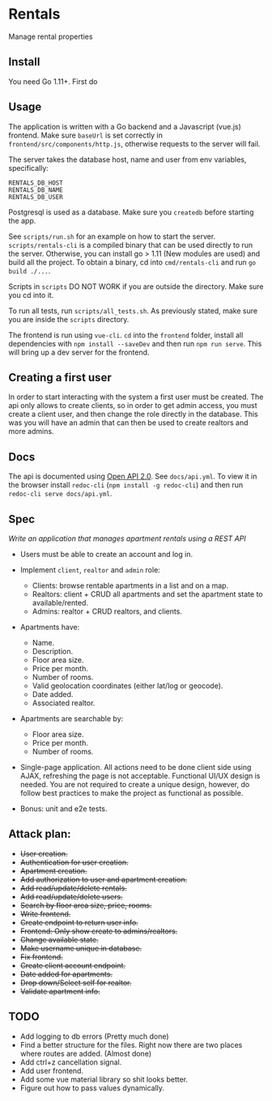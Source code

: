 # Rentals

Manage rental properties

## Install

You need Go 1.11+. First do 

## Usage

The application is written with a Go backend and a Javascript (vue.js) frontend.
Make sure `baseUrl` is set correctly in `frontend/src/components/http.js`, otherwise
requests to the server will fail.

The server takes the database host, name and user from env variables, specifically:

```
RENTALS_DB_HOST
RENTALS_DB_NAME
RENTALS_DB_USER
```

Postgresql is used as a database. Make sure you `createdb` before starting the app.

See `scripts/run.sh` for an example on how to start the server. `scripts/rentals-cli`
is a compiled binary that can be used directly to run the server. Otherwise, you can install
go > 1.11 (New modules are used) and build all the project. To obtain a binary, cd into
`cmd/rentals-cli` and run `go build ./...`.

Scripts in `scripts` DO NOT WORK if you are outside the directory. Make sure you cd into
it.

To run all tests, run `scripts/all_tests.sh`. As previously stated, make sure you
are inside the `scripts` directory.

The frontend is run using `vue-cli`. `cd` into the `frontend` folder, install all dependencies
with `npm install --saveDev` and then run `npm run serve`. This will bring up a dev server
for the frontend.


## Creating a first user

In order to start interacting with the system a first user must be created. The api only allows
to create clients, so in order to get admin access, you must create a client user, and then
change the role directly in the database. This was you will have an admin that can then
be used to create realtors and more admins.

## Docs

The api is documented using [Open API 2.0](https://swagger.io/specification/). See `docs/api.yml`.
To view it in the browser install `redoc-cli` (`npm install -g redoc-cli`) and then run
`redoc-cli serve docs/api.yml`.

## Spec

*Write an application that manages apartment rentals using a REST API*

* Users must be able to create an account and log in.

* Implement `client`, `realtor` and `admin` role:
   * Clients: browse rentable apartments in a list and on a map.
   * Realtors: client + CRUD all apartments and set the apartment state to available/rented.
   * Admins: realtor +  CRUD realtors, and clients.
   
* Apartments have:
    * Name.
    * Description.
    * Floor area size.
    * Price per month.
    * Number of rooms.
    * Valid geolocation coordinates (either lat/log or geocode).
    * Date added.
    * Associated realtor.

* Apartments are searchable by:
    * Floor area size.
    * Price per month.
    * Number of rooms.
 
- Single-page application. All actions need to be done client side using AJAX,
refreshing the page is not acceptable. Functional UI/UX design is needed. You are
not required to create a unique design, however, do follow best practices to make
the project as functional as possible.

- Bonus: unit and e2e tests.

## Attack plan:

- ~~User creation.~~
- ~~Authentication for user creation.~~
- ~~Apartment creation.~~
- ~~Add authorization to user and apartment creation.~~
- ~~Add read/update/delete rentals.~~
- ~~Add read/update/delete users.~~
- ~~Search by floor area size, price, rooms.~~
- ~~Write frontend.~~
- ~~Create endpoint to return user info.~~
- ~~Frontend: Only show create to admins/realtors.~~
- ~~Change available state.~~
- ~~Make username unique in database.~~
- ~~Fix frontend.~~
- ~~Create client account endpoint.~~
- ~~Date added for apartments.~~
- ~~Drop down/Select self for realtor.~~
- ~~Validate apartment info.~~

## TODO

- Add logging to db errors (Pretty much done)
- Find a better structure for the files. Right now there are two
places where routes are added. (Almost done)
- Add ctrl+z cancellation signal.
- Add user frontend.
- Add some vue material library so shit looks better.
- Figure out how to pass values dynamically.
